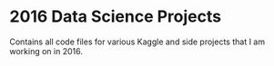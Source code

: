 # 2016 Data Science Projects

Contains all code files for various Kaggle and side projects that I am working on in 2016. 